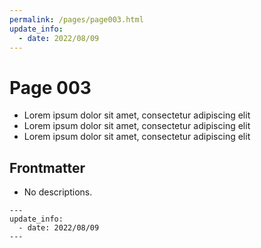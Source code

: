 ```yaml
---
permalink: /pages/page003.html
update_info:
  - date: 2022/08/09
---
```

# Page 003

- Lorem ipsum dolor sit amet, consectetur adipiscing elit
- Lorem ipsum dolor sit amet, consectetur adipiscing elit
- Lorem ipsum dolor sit amet, consectetur adipiscing elit


## Frontmatter

- No descriptions.

```
---
update_info:
  - date: 2022/08/09
---
```
